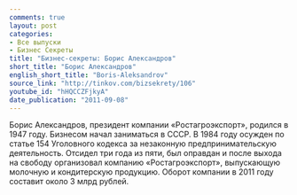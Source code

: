 ```yaml
---
comments: true
layout: post
categories:
- Все выпуски
- Бизнес Секреты
title: "Бизнес-секреты: Борис Александров"
short_title: "Борис Александров"
english_short_title: "Boris-Aleksandrov"
source_link: "http://tinkov.com/bizsekrety/106"
youtube_id: "hHQCCZFjkyA"
date_publication: "2011-09-08"
---
```

Борис Александров, президент компании «Ростагроэкспорт», родился в 1947 году. Бизнесом начал заниматься в СССР. В 1984 году осужден по статье 154 Уголовного кодекса за незаконную предпринимательскую деятельность. Отсидел три года из пяти, был оправдан и после выхода на свободу организовал компанию «Ростагроэкспорт», выпускающую молочную и кондитерскую продукцию. Оборот компании в 2011 году составит около 3 млрд рублей.
